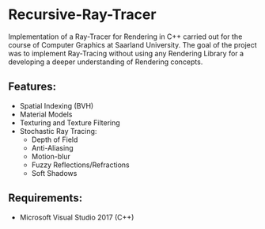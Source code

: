 # Recursive-Ray-Tracer
Implementation of a Ray-Tracer for Rendering in C++ carried out for the course of Computer Graphics at Saarland University.
The goal of the project was to implement Ray-Tracing without using any Rendering Library for a developing a deeper understanding of
Rendering concepts.

## Features:
- Spatial Indexing (BVH)
- Material Models
- Texturing and Texture Filtering
- Stochastic Ray Tracing:
  - Depth of Field
  - Anti-Aliasing
  - Motion-blur
  - Fuzzy Reflections/Refractions
  - Soft Shadows
  
## Requirements:
- Microsoft Visual Studio 2017 (C++)
